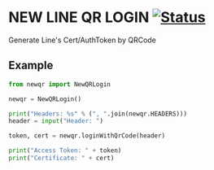 # NEW LINE QR LOGIN [![Status](https://img.shields.io/uptimerobot/status/m784649310-76a691bfaa786fd2ebc99ed7?style=for-the-badge)]()
Generate Line's Cert/AuthToken by QRCode 

Example
------------
```python
from newqr import NewQRLogin

newqr = NewQRLogin()

print("Headers: %s" % (", ".join(newqr.HEADERS)))
header = input("Header: ")

token, cert = newqr.loginWithQrCode(header)

print("Access Token: " + token)
print("Certificate: " + cert)
```
